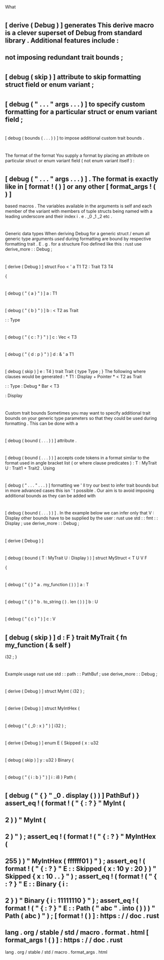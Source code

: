 #
What
#
[
derive
(
Debug
)
]
generates
This
derive
macro
is
a
clever
superset
of
Debug
from
standard
library
.
Additional
features
include
:
-
not
imposing
redundant
trait
bounds
;
-
#
[
debug
(
skip
)
]
attribute
to
skip
formatting
struct
field
or
enum
variant
;
-
#
[
debug
(
"
.
.
.
"
args
.
.
.
)
]
to
specify
custom
formatting
for
a
particular
struct
or
enum
variant
field
;
-
#
[
debug
(
bounds
(
.
.
.
)
)
]
to
impose
additional
custom
trait
bounds
.
#
#
The
format
of
the
format
You
supply
a
format
by
placing
an
attribute
on
particular
struct
or
enum
variant
field
(
not
enum
variant
itself
)
:
#
[
debug
(
"
.
.
.
"
args
.
.
.
)
]
.
The
format
is
exactly
like
in
[
format
!
(
)
]
or
any
other
[
format_args
!
(
)
]
-
based
macros
.
The
variables
available
in
the
arguments
is
self
and
each
member
of
the
variant
with
members
of
tuple
structs
being
named
with
a
leading
underscore
and
their
index
i
.
e
.
_0
_1
_2
etc
.
#
#
#
Generic
data
types
When
deriving
Debug
for
a
generic
struct
/
enum
all
generic
type
arguments
_used_
during
formatting
are
bound
by
respective
formatting
trait
.
E
.
g
.
for
a
structure
Foo
defined
like
this
:
rust
use
derive_more
:
:
Debug
;
#
[
derive
(
Debug
)
]
struct
Foo
<
'
a
T1
T2
:
Trait
T3
T4
>
{
#
[
debug
(
"
{
a
}
"
)
]
a
:
T1
#
[
debug
(
"
{
b
}
"
)
]
b
:
<
T2
as
Trait
>
:
:
Type
#
[
debug
(
"
{
c
:
?
}
"
)
]
c
:
Vec
<
T3
>
#
[
debug
(
"
{
d
:
p
}
"
)
]
d
:
&
'
a
T1
#
[
debug
(
skip
)
]
e
:
T4
}
trait
Trait
{
type
Type
;
}
The
following
where
clauses
would
be
generated
:
*
T1
:
Display
+
Pointer
*
<
T2
as
Trait
>
:
:
Type
:
Debug
*
Bar
<
T3
>
:
Display
#
#
#
Custom
trait
bounds
Sometimes
you
may
want
to
specify
additional
trait
bounds
on
your
generic
type
parameters
so
that
they
could
be
used
during
formatting
.
This
can
be
done
with
a
#
[
debug
(
bound
(
.
.
.
)
)
]
attribute
.
#
[
debug
(
bound
(
.
.
.
)
)
]
accepts
code
tokens
in
a
format
similar
to
the
format
used
in
angle
bracket
list
(
or
where
clause
predicates
)
:
T
:
MyTrait
U
:
Trait1
+
Trait2
.
Using
#
[
debug
(
"
.
.
.
"
.
.
.
)
]
formatting
we
'
ll
try
our
best
to
infer
trait
bounds
but
in
more
advanced
cases
this
isn
'
t
possible
.
Our
aim
is
to
avoid
imposing
additional
bounds
as
they
can
be
added
with
#
[
debug
(
bound
(
.
.
.
)
)
]
.
In
the
example
below
we
can
infer
only
that
V
:
Display
other
bounds
have
to
be
supplied
by
the
user
:
rust
use
std
:
:
fmt
:
:
Display
;
use
derive_more
:
:
Debug
;
#
[
derive
(
Debug
)
]
#
[
debug
(
bound
(
T
:
MyTrait
U
:
Display
)
)
]
struct
MyStruct
<
T
U
V
F
>
{
#
[
debug
(
"
{
}
"
a
.
my_function
(
)
)
]
a
:
T
#
[
debug
(
"
{
}
"
b
.
to_string
(
)
.
len
(
)
)
]
b
:
U
#
[
debug
(
"
{
c
}
"
)
]
c
:
V
#
[
debug
(
skip
)
]
d
:
F
}
trait
MyTrait
{
fn
my_function
(
&
self
)
-
>
i32
;
}
#
#
Example
usage
rust
use
std
:
:
path
:
:
PathBuf
;
use
derive_more
:
:
Debug
;
#
[
derive
(
Debug
)
]
struct
MyInt
(
i32
)
;
#
[
derive
(
Debug
)
]
struct
MyIntHex
(
#
[
debug
(
"
{
_0
:
x
}
"
)
]
i32
)
;
#
[
derive
(
Debug
)
]
enum
E
{
Skipped
{
x
:
u32
#
[
debug
(
skip
)
]
y
:
u32
}
Binary
{
#
[
debug
(
"
{
i
:
b
}
"
)
]
i
:
i8
}
Path
(
#
[
debug
(
"
{
}
"
_0
.
display
(
)
)
]
PathBuf
)
}
assert_eq
!
(
format
!
(
"
{
:
?
}
"
MyInt
(
-
2
)
)
"
MyInt
(
-
2
)
"
)
;
assert_eq
!
(
format
!
(
"
{
:
?
}
"
MyIntHex
(
-
255
)
)
"
MyIntHex
(
ffffff01
)
"
)
;
assert_eq
!
(
format
!
(
"
{
:
?
}
"
E
:
:
Skipped
{
x
:
10
y
:
20
}
)
"
Skipped
{
x
:
10
.
.
}
"
)
;
assert_eq
!
(
format
!
(
"
{
:
?
}
"
E
:
:
Binary
{
i
:
-
2
}
)
"
Binary
{
i
:
11111110
}
"
)
;
assert_eq
!
(
format
!
(
"
{
:
?
}
"
E
:
:
Path
(
"
abc
"
.
into
(
)
)
)
"
Path
(
abc
)
"
)
;
[
format
!
(
)
]
:
https
:
/
/
doc
.
rust
-
lang
.
org
/
stable
/
std
/
macro
.
format
.
html
[
format_args
!
(
)
]
:
https
:
/
/
doc
.
rust
-
lang
.
org
/
stable
/
std
/
macro
.
format_args
.
html
